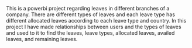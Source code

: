 This is a powerbi project regarding leaves in different branches of a company.
There are different types of leaves and each leave type has different allocated leaves according to each leave type and country.
In this project I have made relationships between users and the types of leaves and used to it to find the leaves, leave types, allocated leaves, availed leaves, and remaining leaves.
